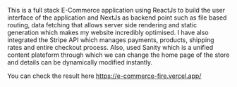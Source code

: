 This is a full stack E-Commerce application using ReactJs to build the user interface of the application and NextJs as backend point such as file based routing, data fetching that allows server side rendering and static generation which makes my website incredibly optimised. I have also integrated the Stripe API which manages payments, products, shipping rates and entire checkout process. Also, used Sanity which is a unified content plateform through which we can change the home page of the store and details can be dynamically modified instantly.

You can check the result here https://e-commerce-fire.vercel.app/
